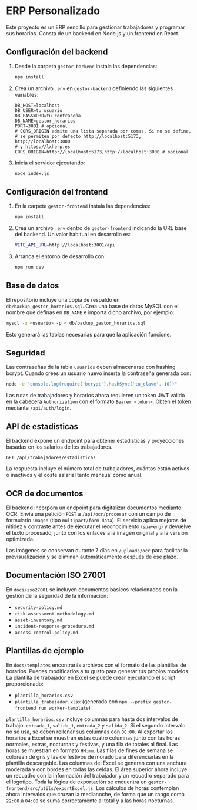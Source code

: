 # ERP Personalizado

Este proyecto es un ERP sencillo para gestionar trabajadores y programar sus horarios. Consta de un backend en Node.js y un frontend en React.

## Configuración del backend

1. Desde la carpeta `gestor-backend` instala las dependencias:
   ```bash
   npm install
   ```
2. Crea un archivo `.env` en `gestor-backend` definiendo las siguientes variables:
   ```env
   DB_HOST=localhost
   DB_USER=tu_usuario
   DB_PASSWORD=tu_contraseña
   DB_NAME=gestor_horarios
   PORT=3001 # opcional
   # CORS_ORIGIN admite una lista separada por comas. Si no se define,
   # se permiten por defecto http://localhost:5173, http://localhost:3000
   # y https://lxherp.es
   CORS_ORIGIN=http://localhost:5173,http://localhost:3000 # opcional
   ```
3. Inicia el servidor ejecutando:
   ```bash
   node index.js
   ```

## Configuración del frontend

1. En la carpeta `gestor-frontend` instala las dependencias:
   ```bash
   npm install
   ```
2. Crea un archivo `.env` dentro de `gestor-frontend` indicando la URL base del
   backend. Un valor habitual en desarrollo es:
   ```bash
   VITE_API_URL=http://localhost:3001/api
   ```
3. Arranca el entorno de desarrollo con:
   ```bash
   npm run dev
   ```

## Base de datos

El repositorio incluye una copia de respaldo en `db/backup_gestor_horarios.sql`. Crea una base de datos MySQL con el nombre que definas en `DB_NAME` e importa dicho archivo, por ejemplo:
```bash
mysql -u <usuario> -p < db/backup_gestor_horarios.sql
```
Esto generará las tablas necesarias para que la aplicación funcione.

## Seguridad

Las contraseñas de la tabla `usuarios` deben almacenarse con hashing bcrypt. Cuando crees un usuario nuevo inserta la contraseña generada con:

```bash
node -e "console.log(require('bcrypt').hashSync('tu_clave', 10))"
```

Las rutas de trabajadores y horarios ahora requieren un token JWT válido en la cabecera `Authorization` con el formato `Bearer <token>`. Obtén el token mediante `/api/auth/login`.

## API de estadísticas

El backend expone un endpoint para obtener estadísticas y proyecciones basadas en los salarios de los trabajadores.

```
GET /api/trabajadores/estadisticas
```

La respuesta incluye el número total de trabajadores, cuántos están activos o inactivos y el coste salarial tanto mensual como anual.

## OCR de documentos

El backend incorpora un endpoint para digitalizar documentos mediante OCR. Envía una petición `POST` a `/api/ocr/procesar` con un campo de formulario `imagen` (tipo `multipart/form-data`). El servicio aplica mejoras de nitidez y contraste antes de ejecutar el reconocimiento (`spa+eng`) y devuelve el texto procesado, junto con los enlaces a la imagen original y a la versión optimizada.

Las imágenes se conservan durante 7 días en `/uploads/ocr` para facilitar la previsualización y se eliminan automáticamente después de ese plazo.

## Documentación ISO 27001

En `docs/iso27001` se incluyen documentos básicos relacionados con la gestión de la seguridad de la información:

- `security-policy.md`
- `risk-assessment-methodology.md`
- `asset-inventory.md`
- `incident-response-procedure.md`
- `access-control-policy.md`

## Plantillas de ejemplo

En `docs/templates` encontrarás archivos con el formato de las plantillas de horarios. Puedes modificarlos a tu gusto para generar tus propios modelos. La plantilla de trabajador en Excel se puede crear ejecutando el script proporcionado:

- `plantilla_horarios.csv`
- `plantilla_trabajador.xlsx` (generado con `npm --prefix gestor-frontend run worker-template`)

`plantilla_horarios.csv` incluye columnas para hasta dos intervalos de trabajo:
`entrada_1`, `salida_1`, `entrada_2` y `salida_2`.
Si el segundo intervalo no se usa, se deben rellenar sus columnas con `00:00`.
Al exportar los horarios a Excel se muestran estas cuatro columnas junto con las horas normales, extras, nocturnas y festivas, y una fila de totales al final.
Las horas se muestran en formato `HH:mm`. Las filas de fines de semana se colorean de gris y las de festivos de morado para diferenciarlas en la plantilla descargable.
Las columnas del Excel se generan con una anchura moderada y con bordes en todas las celdas. El área superior ahora incluye un recuadro con la información del trabajador y un recuadro separado para el logotipo. Toda la lógica de exportación se encuentra en `gestor-frontend/src/utils/exportExcel.js`.
Los cálculos de horas contemplan ahora intervalos que cruzan la medianoche, de forma que un rango como `22:00` a `04:00` se suma correctamente al total y a las horas nocturnas.
